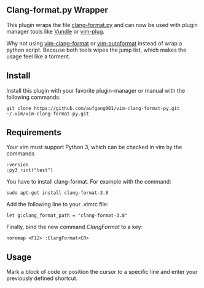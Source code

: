 ## Clang-format.py Wrapper
This plugin wraps the file [clang-format.py](https://github.com/llvm-mirror/clang/blob/master/tools/clang-format/clang-format.py) and can now be used with plugin manager tools like [Vundle](https://github.com/VundleVim/Vundle.vim) or [vim-plug](https://github.com/junegunn/vim-plug).

Why not using [vim-clang-format](https://github.com/rhysd/vim-clang-format) or [vim-autoformat](https://github.com/Chiel92/vim-autoformat) instead of wrap a python script.
Because both tools wipes the jump list, which makes the usage feel like a torment.

## Install
Install this plugin with your favorite plugin-manager or manual with the following commands:
    
    git clone https://github.com/aufgang001/vim-clang-format-py.git  ~/.vim/vim-clang-format-py.git


## Requirements
Your vim must support Python 3, which can be checked in vim by the commands

    :version
    :py3 rint("test")

You have to install clang-format. For example with the command:

    sudo apt-get install clang-format-3.8

Add the following line to your .vimrc file:

    let g:clang_format_path = "clang-format-3.8"

Finally, bind the new command *ClangFormat* to a key:

    noremap <F12> :ClangFormat<CR>


## Usage
Mark a block of code or position the cursor to a specific line and enter your previously defined shortcut.
